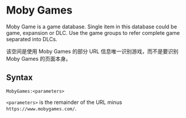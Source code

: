 # Moby Games

Moby Game is a game database. Single item in this database could be game, expansion or DLC. Use the game groups to  refer complete game separated into DLCs.

该空间是使用 Moby Games 的部分 URL 信息唯一识别游戏，而不是要识别 Moby Games 的页面本身。

## Syntax

```text
MobyGames:<parameters>
```

`<parameters>` is the remainder of the URL minus `https://www.mobygames.com/`.
